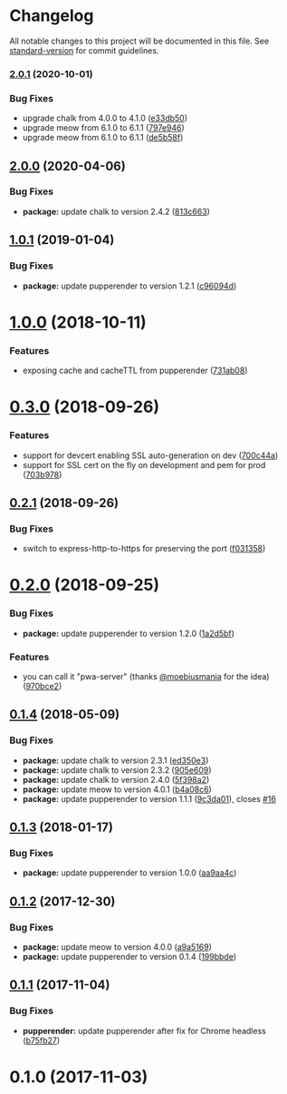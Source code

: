 # Changelog

All notable changes to this project will be documented in this file. See [standard-version](https://github.com/conventional-changelog/standard-version) for commit guidelines.

### [2.0.1](https://github.com/LasaleFamine/http-server-pwa/compare/v2.0.0...v2.0.1) (2020-10-01)


### Bug Fixes

* upgrade chalk from 4.0.0 to 4.1.0 ([e33db50](https://github.com/LasaleFamine/http-server-pwa/commit/e33db5055fdb362cf1b7cffe1629bed1d3070322))
* upgrade meow from 6.1.0 to 6.1.1 ([797e946](https://github.com/LasaleFamine/http-server-pwa/commit/797e94688ce18a38d3393faf51dadcd48c2b7b69))
* upgrade meow from 6.1.0 to 6.1.1 ([de5b58f](https://github.com/LasaleFamine/http-server-pwa/commit/de5b58f778c3bdc226f21d63c94abaa15826449b))

## [2.0.0](https://github.com/LasaleFamine/http-server-pwa/compare/v1.0.1...v2.0.0) (2020-04-06)


### Bug Fixes

* **package:** update chalk to version 2.4.2 ([813c663](https://github.com/LasaleFamine/http-server-pwa/commit/813c663ce72fb9e04debafdcd3a0a11f5ce0abe1))

<a name="1.0.1"></a>
## [1.0.1](https://github.com/LasaleFamine/http-server-pwa/compare/v1.0.0...v1.0.1) (2019-01-04)


### Bug Fixes

* **package:** update pupperender to version 1.2.1 ([c96094d](https://github.com/LasaleFamine/http-server-pwa/commit/c96094d))



<a name="1.0.0"></a>
# [1.0.0](https://github.com/LasaleFamine/http-server-pwa/compare/v0.3.0...v1.0.0) (2018-10-11)


### Features

* exposing cache and cacheTTL from pupperender ([731ab08](https://github.com/LasaleFamine/http-server-pwa/commit/731ab08))



<a name="0.3.0"></a>
# [0.3.0](https://github.com/LasaleFamine/http-server-pwa/compare/v0.2.1...v0.3.0) (2018-09-26)


### Features

* support for devcert enabling SSL auto-generation on dev ([700c44a](https://github.com/LasaleFamine/http-server-pwa/commit/700c44a))
* support for SSL cert on the fly on development and pem for prod ([703b978](https://github.com/LasaleFamine/http-server-pwa/commit/703b978))



<a name="0.2.1"></a>
## [0.2.1](https://github.com/LasaleFamine/http-server-pwa/compare/v0.2.0...v0.2.1) (2018-09-26)


### Bug Fixes

* switch to express-http-to-https for preserving the port ([f031358](https://github.com/LasaleFamine/http-server-pwa/commit/f031358))



<a name="0.2.0"></a>
# [0.2.0](https://github.com/LasaleFamine/http-server-pwa/compare/v0.1.4...v0.2.0) (2018-09-25)


### Bug Fixes

* **package:** update pupperender to version 1.2.0 ([1a2d5bf](https://github.com/LasaleFamine/http-server-pwa/commit/1a2d5bf))


### Features

* you can call it "pwa-server" (thanks [@moebiusmania](https://github.com/moebiusmania) for the idea) ([970bce2](https://github.com/LasaleFamine/http-server-pwa/commit/970bce2))



<a name="0.1.4"></a>
## [0.1.4](https://github.com/LasaleFamine/http-server-pwa/compare/v0.1.3...v0.1.4) (2018-05-09)


### Bug Fixes

* **package:** update chalk to version 2.3.1 ([ed350e3](https://github.com/LasaleFamine/http-server-pwa/commit/ed350e3))
* **package:** update chalk to version 2.3.2 ([905e609](https://github.com/LasaleFamine/http-server-pwa/commit/905e609))
* **package:** update chalk to version 2.4.0 ([5f398a2](https://github.com/LasaleFamine/http-server-pwa/commit/5f398a2))
* **package:** update meow to version 4.0.1 ([b4a08c6](https://github.com/LasaleFamine/http-server-pwa/commit/b4a08c6))
* **package:** update pupperender to version 1.1.1 ([9c3da01](https://github.com/LasaleFamine/http-server-pwa/commit/9c3da01)), closes [#16](https://github.com/LasaleFamine/http-server-pwa/issues/16)



<a name="0.1.3"></a>
## [0.1.3](https://github.com/LasaleFamine/http-server-pwa/compare/v0.1.2...v0.1.3) (2018-01-17)


### Bug Fixes

* **package:** update pupperender to version 1.0.0 ([aa9aa4c](https://github.com/LasaleFamine/http-server-pwa/commit/aa9aa4c))



<a name="0.1.2"></a>
## [0.1.2](https://github.com/LasaleFamine/http-server-pwa/compare/v0.1.1...v0.1.2) (2017-12-30)


### Bug Fixes

* **package:** update meow to version 4.0.0 ([a9a5169](https://github.com/LasaleFamine/http-server-pwa/commit/a9a5169))
* **package:** update pupperender to version 0.1.4 ([199bbde](https://github.com/LasaleFamine/http-server-pwa/commit/199bbde))



<a name="0.1.1"></a>
## [0.1.1](https://github.com/LasaleFamine/http-server-pwa/compare/v0.1.0...v0.1.1) (2017-11-04)


### Bug Fixes

* **pupperender:** update pupperender after fix for Chrome headless ([b75fb27](https://github.com/LasaleFamine/http-server-pwa/commit/b75fb27))



<a name="0.1.0"></a>
# 0.1.0 (2017-11-03)
